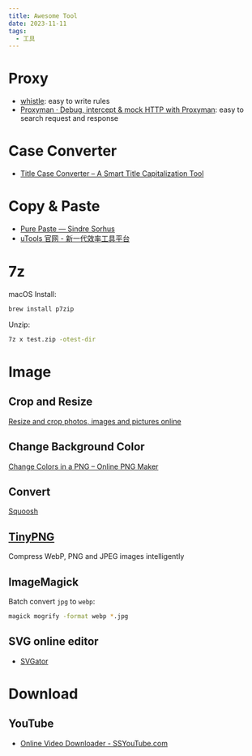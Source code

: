 ```yaml
---
title: Awesome Tool
date: 2023-11-11
tags:
  - 工具
---
```


# Proxy

- [whistle](https://wproxy.org/whistle/): easy to write rules
- [Proxyman · Debug, intercept & mock HTTP with Proxyman](https://proxyman.com/): easy to search request and response

# Case Converter

- [Title Case Converter – A Smart Title Capitalization Tool](https://titlecaseconverter.com/)

# Copy & Paste

- [Pure Paste — Sindre Sorhus](https://sindresorhus.com/pure-paste)
- [uTools 官网 - 新一代效率工具平台](https://u.tools/)

# 7z

macOS Install:

```bash
brew install p7zip
```

Unzip:

```bash
7z x test.zip -otest-dir
```

# Image

## Crop and Resize

[Resize and crop photos, images and pictures online](https://www.photoresizer.com/)

## Change Background Color

[Change Colors in a PNG – Online PNG Maker](https://onlinepngtools.com/change-png-color)

## Convert

[Squoosh](https://squoosh.app/)

## [TinyPNG](https://tinypng.com/)

Compress WebP, PNG and JPEG images intelligently

## ImageMagick

Batch convert `jpg` to `webp`:

```bash
magick mogrify -format webp *.jpg
```

## SVG online editor

- [SVGator](https://app.svgator.com/auth/login#/)

# Download

## YouTube

- [Online Video Downloader - SSYouTube.com](https://ssyoutube.com/en738ox/)
